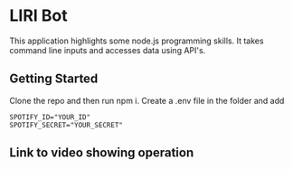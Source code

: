 # LIRI Bot

This application highlights some node.js programming skills. It takes command line inputs and accesses data using API's.

## Getting Started

Clone the repo and then run npm i.
Create a .env file in the folder and add

```
SPOTIFY_ID="YOUR_ID"
SPOTIFY_SECRET="YOUR_SECRET"
```

## Link to video showing operation
